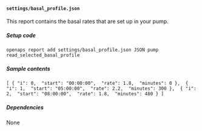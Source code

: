 #### `settings/basal_profile.json`
This report contains the basal rates that are set up in your pump.
##### Setup code
`openaps report add settings/basal_profile.json JSON pump read_selected_basal_profile`
##### Sample contents
`[
  {
    "i": 0, 
    "start": "00:00:00", 
    "rate": 1.8, 
    "minutes": 0
  }, 
  {
    "i": 1, 
    "start": "05:00:00", 
    "rate": 2.2, 
    "minutes": 300
  }, 
  {
    "i": 2, 
    "start": "08:00:00", 
    "rate": 1.8, 
    "minutes": 480
  }
]`
##### Dependencies
None
